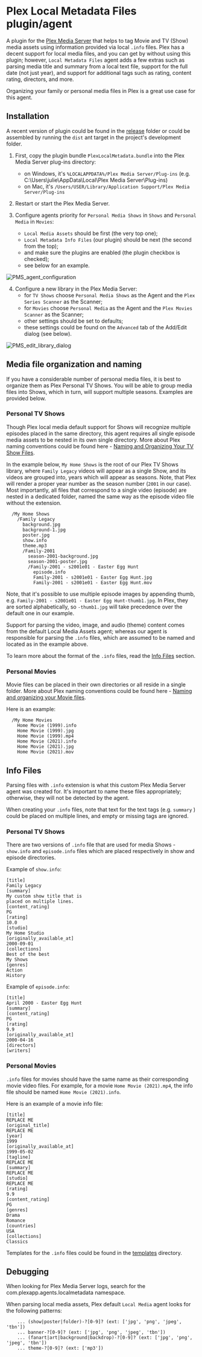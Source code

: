 # Plex Local Metadata Files plugin/agent

A plugin for the [Plex Media Server](https://www.plex.tv/) that helps to tag Movie
and TV (Show) media assets using information provided via local `.info` files.
Plex has a decent support for local media files, and you can get by without using
this plugin; however, `Local Metadata Files` agent adds a few extras such as parsing
media title and summary from a local text file, support for the full date (not just
year), and support for additional tags such as rating, content rating, directors,
and more. 

Organizing your family or personal media files in Plex is a great use case for this agent.

## Installation

A recent version of plugin could be found in the
[release](https://github.com/mrzhenya/plex-plugins/tree/master/localmetadata/release)
folder or could be assembled by running the `dist` ant target in the project's
development folder.

1. First, copy the plugin bundle `PlexLocalMetadata.bundle` into the Plex Media Server
   plug-ins directory:
   * on Windows, it's `%LOCALAPPDATA%/Plex Media Server/Plug-ins` (e.g. 
     C:\Users\julie\AppData\Local\Plex Media Server\Plug-ins)
   * on Mac, it's `/Users/USER/Library/Application Support/Plex Media Server/Plug-ins`

2. Restart or start the Plex Media Server.

3. Configure agents priority for `Personal Media Shows` in `Shows` and `Personal Media` 
   in `Movies`:
    * `Local Media Assets` should be first (the very top one);
    * `Local Metadata Info Files` (our plugin) should be next (the second from the top);
    * and make sure the plugins are enabled (the plugin checkbox is checked);
    * see below for an example.

![PMS_agent_configuration](https://github.com/mrzhenya/plex-plugins/assets/9154225/8e002ba6-6f0f-475f-a390-0dc14515cf67)

4. Configure a new library in the Plex Media Server:
   * for `TV Shows` choose `Personal Media Shows` as the Agent and
     the `Plex Series Scanner` as the Scanner;
   * for `Movies` choose `Personal Media` as the Agent and
     the `Plex Movies Scanner` as the Scanner;
   * other settings should be set to defaults;
   * these settings could be found on the `Advanced` tab of the Add/Edit dialog (see below). 

![PMS_edit_library_dialog](https://github.com/mrzhenya/plex-plugins/assets/9154225/6dd4fa4d-3f30-409a-9158-a424f69f02f5)

## Media file organization and naming

If you have a considerable number of personal media files, it is best to organize them
as Plex Personal TV Shows. You will be able to group media files into Shows, which in turn,
will support multiple seasons. Examples are provided below.

### Personal TV Shows

Though Plex local media default support for Shows will recognize multiple episodes placed
in the same directory, this agent requires all single episode media assets to be nested
in its own single directory. More about Plex naming conventions could be found here -
[Naming and Organizing Your TV Show Files](https://support.plex.tv/articles/naming-and-organizing-your-tv-show-files/).

In the example below, `My Home Shows` is the root of our Plex TV Shows library, where
`Family Legacy` videos will appear as a single Show, and its videos are grouped into,
years which will appear as seasons. Note, that Plex will render a proper year number as
the season number (`2001` in our case). Most importantly, all files that correspond to
a single video (episode) are nested in a dedicated folder, named the same way as the
episode video file without the extension.

```
  /My Home Shows
    /Family Legacy
      background.jpg
      background-1.jpg
      poster.jpg
      show.info
      theme.mp3
      /Family-2001
        season-2001-background.jpg
        season-2001-poster.jpg
        /Family-2001 - s2001e01 - Easter Egg Hunt
          episode.info
          Family-2001 - s2001e01 - Easter Egg Hunt.jpg
          Family-2001 - s2001e01 - Easter Egg Hunt.mov
```

Note, that it's possible to use multiple episode images by appending thumb, e.g.
`Family-2001 - s2001e01 - Easter Egg Hunt-thumb1.jpg`.  In Plex, they are sorted
alphabetically, so `-thumb1.jpg` will take precedence over the default one in our
example.

Support for parsing the video, image, and audio (theme) content comes from the
default Local Media Assets agent; whereas our agent is responsible for parsing the
`.info` files, which are assumed to be named and located as in the example above.

To learn more about the format of the `.info` files, read the
[Info Files](#info-files) section.

### Personal Movies

Movie files can be placed in their own directories or all reside in a single folder.
More about Plex naming conventions could be found here -
[Naming and organizing your Movie files](https://support.plex.tv/articles/naming-and-organizing-your-movie-media-files/).

Here is an example:

```
  /My Home Movies
    Home Movie (1999).info
    Home Movie (1999).jpg
    Home Movie (1999).mp4
    Home Movie (2021).info
    Home Movie (2021).jpg
    Home Movie (2021).mov
```

## Info Files

Parsing files with `.info` extension is what this custom Plex Media Server agent
was created for. It's important to name these files appropriately; otherwise,
they will not be detected by the agent.

When creating your `.info` files, note that text for the text tags (e.g. `summary` )
could be placed on multiple lines, and empty or missing tags are ignored.

### Personal TV Shows

There are two versions of `.info` file that are used for media Shows - `show.info`
and `episode.info` files which are placed respectively in show and episode
directories.

Example of `show.info`:

```
[title]
Family Legacy
[summary]
My custom show title that is
placed on multiple lines.
[content_rating]
PG
[rating]
10.0
[studio]
My Home Studio
[originally_available_at]
2000-09-01
[collections]
Best of the best
My Shows
[genres]
Action
History
```

Example of `episode.info`:

```
[title]
April 2000 - Easter Egg Hunt
[summary]
[content_rating]
PG
[rating]
9.9
[originally_available_at]
2000-04-16
[directors]
[writers]
```

### Personal Movies

`.info` files for movies should have the same name as their corresponding
movie video files. For example, for a movie `Home Movie (2021).mp4`, the info
file should be named `Home Movie (2021).info`.

Here is an example of a movie info file:

```
[title]
REPLACE ME
[original_title]
REPLACE ME
[year]
1999
[originally_available_at]
1999-05-02
[tagline]
REPLACE ME
[summary]
REPLACE ME
[studio]
REPLACE ME
[rating]
9.9
[content_rating]
PG
[genres]
Drama
Romance
[countries]
USA
[collections]
Classics
```

Templates for the `.info` files could be found in the
[templates](https://github.com/mrzhenya/plex-plugins/tree/master/localmetadata/docs/templates)
directory.

## Debugging

When looking for Plex Media Server logs, search for the com.plexapp.agents.localmetadata
namespace.

When parsing local media assets, Plex default `Local Media` agent looks for the following
patterns:

```
    ... (show|poster|folder)-?[0-9]? (ext: ['jpg', 'png', 'jpeg', 'tbn'])
    ... banner-?[0-9]? (ext: ['jpg', 'png', 'jpeg', 'tbn'])
    ... (fanart|art|background|backdrop)-?[0-9]? (ext: ['jpg', 'png', 'jpeg', 'tbn'])
    ... theme-?[0-9]? (ext: ['mp3'])
```
